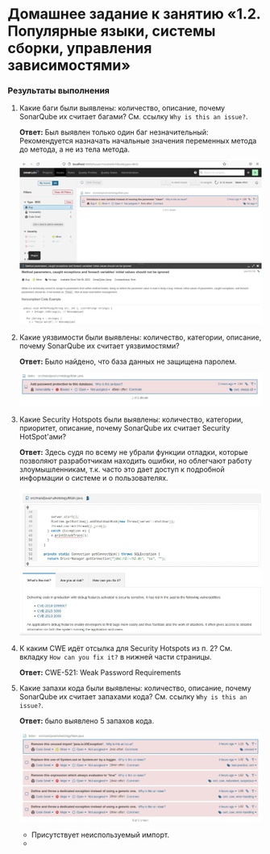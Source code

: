 # Домашнее задание к занятию «1.2. Популярные языки, системы сборки, управления зависимостями»





### Результаты выполнения

1. Какие баги были выявлены: количество, описание, почему SonarQube их считает багами? См. ссылку `Why is this an issue?`.

   **Ответ:** Был выявлен только один баг незначительный: Рекомендуется назначать начальные значения переменных метода до метода, а не из тела метода. 

   ![](issues.jpg)

2. Какие уязвимости были выявлены: количество, категории, описание, почему SonarQube их считает уязвимостями?

   **Ответ:** Было найдено, что база данных не защищена паролем. 

   ![](vuln.jpg)

3. Какие Security Hotspots были выявлены: количество, категории, приоритет, описание, почему SonarQube их считает Security HotSpot'ами?

   **Ответ:** Здесь судя по всему не убрали функции отладки, которые позволяют разработчикам находить ошибки, но облегчают работу злоумышленникам, т.к. часто это дает доступ к подробной информации о системе и о пользователях.

   ![](hotspot.jpg)

4. К каким CWE идёт отсылка для Security Hotspots из п. 2? См. вкладку `How can you fix it?` в нижней части страницы.

   **Ответ:** CWE-521: Weak Password Requirements

5. Какие запахи кода были выявлены: количество, описание, почему SonarQube их считает запахами кода? См. ссылку `Why is this an issue?`.

   **Ответ:** было выявлено 5 запахов кода.

   ![](smell.jpg)

   - Присутствует неиспользуемый импорт.
   - 